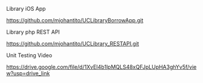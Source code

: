 Library iOS App

https://github.com/mjohantito/UCLibraryBorrowApp.git


Library php REST API

https://github.com/mjohantito/UCLibrary_RESTAPI.git

Unit Testing Video

https://drive.google.com/file/d/1XvEI4b1lpMQLS48xQFJpLUpHA3ghYv5f/view?usp=drive_link 
